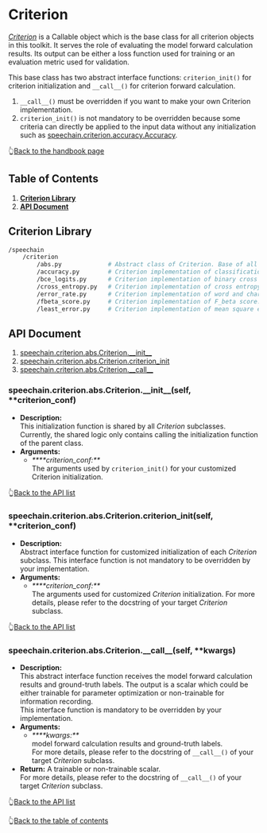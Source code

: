 # Criterion

[*Criterion*](https://github.com/bagustris/SpeeChain/blob/main/speechain/criterion/abs.py)  is a Callable object which is the base class for all criterion objects in this toolkit. 
It serves the role of evaluating the model forward calculation results. 
Its output can be either a loss function used for training or an evaluation metric used for validation.

This base class has two abstract interface functions: `criterion_init()` for criterion initialization and `__call__()` for criterion forward calculation.  

1. `__call__()` must be overridden if you want to make your own Criterion implementation.  
2. `criterion_init()` is not mandatory to be overridden because some criteria can directly be applied to the input data without any initialization such as [speechain.criterion.accuracy.Accuracy](https://github.com/bagustris/SpeeChain/blob/main/speechain/criterion/accuracy.py#L12).

👆[Back to the handbook page](https://github.com/bagustris/SpeeChain/blob/main/handbook.md#speechain-handbook)

## Table of Contents
1. [**Criterion Library**](https://github.com/bagustris/SpeeChain/tree/main/speechain/criterion#criterion-library)  
2. [**API Document**](https://github.com/bagustris/SpeeChain/tree/main/speechain/criterion#api-document)  

## Criterion Library
```bash
/speechain
    /criterion          
        /abs.py             # Abstract class of Criterion. Base of all Criterion implementations.
        /accuracy.py        # Criterion implementation of classification accuracy. Mainly used for ASR teacher-forcing accuracy.
        /bce_logits.py      # Criterion implementation of binary cross entropy. Mainly used for TTS stop flag.
        /cross_entropy.py   # Criterion implementation of cross entropy. Mainly used for ASR seq2seq loss function.
        /error_rate.py      # Criterion implementation of word and char error rate. Mainly used for ASR evaluation.
        /fbeta_score.py     # Criterion implementation of F_beta score. Mainly used for evaluation of TTS stop flag.
        /least_error.py     # Criterion implementation of mean square error and mean absolute error. Mainly used for TTS seq2seq loss function.
```

## API Document
1. [speechain.criterion.abs.Criterion.\_\_init__](https://github.com/bagustris/SpeeChain/tree/main/speechain/criterion#speechaincriterionabscriterion__init__self-criterion_conf)
2. [speechain.criterion.abs.Criterion.criterion_init](https://github.com/bagustris/SpeeChain/tree/main/speechain/criterion#speechaincriterionabscriterioncriterion_initself-criterion_conf)
3. [speechain.criterion.abs.Criterion.\_\_call__](https://github.com/bagustris/SpeeChain/tree/main/speechain/criterion#speechaincriterionabscriterion__call__self-kwargs)

### speechain.criterion.abs.Criterion.\_\_init__(self, **criterion_conf)
* **Description:**  
    This initialization function is shared by all _Criterion_ subclasses.
    Currently, the shared logic only contains calling the initialization function of the parent class.
* **Arguments:**
    * _****criterion_conf:**_  
      The arguments used by `criterion_init()` for your customized Criterion initialization.

👆[Back to the API list](https://github.com/bagustris/SpeeChain/tree/main/speechain/criterion#api-document)

### speechain.criterion.abs.Criterion.criterion_init(self, **criterion_conf)
* **Description:**  
    Abstract interface function for customized initialization of each _Criterion_ subclass.
    This interface function is not mandatory to be overridden by your implementation.
* **Arguments:**
    * _****criterion_conf:**_  
      The arguments used for customized _Criterion_ initialization.
      For more details, please refer to the docstring of your target _Criterion_ subclass.

👆[Back to the API list](https://github.com/bagustris/SpeeChain/tree/main/speechain/criterion#api-document)

### speechain.criterion.abs.Criterion.\_\_call__(self, **kwargs)
* **Description:**  
    This abstract interface function receives the model forward calculation results and ground-truth labels.
    The output is a scalar which could be either trainable for parameter optimization or non-trainable for information recording.  
    This interface function is mandatory to be overridden by your implementation.
* **Arguments:**
    * _****kwargs:**_  
      model forward calculation results and ground-truth labels.  
      For more details, please refer to the docstring of `__call__()` of your target _Criterion_ subclass.
* **Return:**
  A trainable or non-trainable scalar.  
  For more details, please refer to the docstring of `__call__()` of your target _Criterion_ subclass.

👆[Back to the API list](https://github.com/bagustris/SpeeChain/tree/main/speechain/criterion#api-document)

👆[Back to the table of contents](https://github.com/bagustris/SpeeChain/tree/main/speechain/criterion#table-of-contents)
